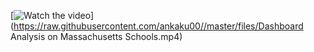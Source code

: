[![Watch the video](https://raw.githubusercontent.com/ankaku00/files/master/images/Massachusetts.png)](https://raw.githubusercontent.com/ankaku00//master/files/Dashboard Analysis on Massachusetts Schools.mp4)

